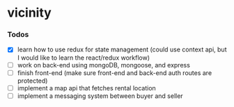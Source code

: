 # vicinity

### Todos

- [x] learn how to use redux for state management (could use context api, but I would like to learn the react/redux workflow)
- [ ] work on back-end using mongoDB, mongoose, and express
- [ ] finish front-end (make sure front-end and back-end auth routes are protected)
- [ ] implement a map api that fetches rental location
- [ ] implement a messaging system between buyer and seller
